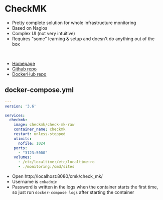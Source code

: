 # CheckMK

- Pretty complete solution for whole infrastructure monitoring
- Based on Nagios 
- Complex UI (not very intuitive)
- Requires "some" learning & setup and doesn't do anything out of the box

<br>

- [Homepage](https://checkmk.com/)
- [Github repo](https://github.com/tribe29/checkMK)
- [DockerHub repo](https://hub.docker.com/r/checkmk/check-mk-raw)


## docker-compose.yml
```yml
---
version: '3.6'

services:
  checkmk:
    image: checkmk/check-mk-raw
    container_name: checkmk    
    restart: unless-stopped
    ulimits:
      nofile: 1024
    ports:
      - "3123:5000"
    volumes:
      - /etc/localtime:/etc/localtime:ro
      - ./monitoring:/omd/sites
```

- Open http://localhost:8080/cmk/check_mk/ 
- Username is `cmkadmin`
- Password is written in the logs when the container starts the first time, so just run `docker-compose logs` after starting the container
